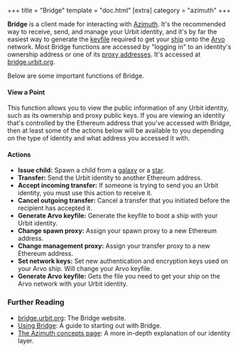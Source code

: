 +++ title = "Bridge" template = "doc.html" [extra] category = "azimuth" +++

**Bridge** is a client made for interacting with
[Azimuth](/docs/glossary/azimuth). It's the recommended way to receive, send,
and manage your Urbit identity, and it's by far the easiest way to generate the
[keyfile](/docs/glossary/keyfile) required to get your
[ship](/docs/glossary/ship) onto the [Arvo](/docs/glossary/arvo) network. Most
Bridge functions are accessed by "logging in" to an identity's ownership address
or one of its [proxy addresses](/docs/glossary/proxies). It's accessed at
[bridge.urbit.org](https://bridge.urbit.org/).

Below are some important functions of Bridge.

#### View a Point

This function allows you to view the public information of any Urbit identity,
such as its ownership and proxy public keys. If you are viewing an identity
that's controlled by the Ethereum address that you've accessed with Bridge, then
at least some of the actions below will be available to you depending on the
type of identity and what address you accessed it with.

#### Actions

- **Issue child:** Spawn a child from a [galaxy](/docs/glossary/galaxy) or a
  [star](/docs/glossary/star).
- **Transfer:** Send the Urbit identity to another Ethereum address.
- **Accept incoming transfer:** If someone is trying to send you an Urbit
  identity, you must use this action to receive it.
- **Cancel outgoing transfer:** Cancel a transfer that you initiated before the
  recipient has accepted it.
- **Generate Arvo keyfile:** Generate the keyfile to boot a ship with your Urbit
  identity.
- **Change spawn proxy:** Assign your spawn proxy to a new Ethereum address.
- **Change management proxy:** Assign your transfer proxy to a new Ethereum
  address.
- **Set network keys:** Set new authentication and encryption keys used on your
  Arvo ship. Will change your Arvo keyfile.
- **Generate Arvo keyfile:** Gets the file you need to get your ship on the Arvo
  network with your Urbit identity.

### Further Reading

- [bridge.urbit.org](https://bridge.urbit.org/): The Bridge website.
- [Using Bridge](/using/id/using-bridge): A guide to starting out with Bridge.
- [The Azimuth concepts page](/docs/azimuth/advanced-azimuth-tools): A more
  in-depth explanation of our identity layer.

